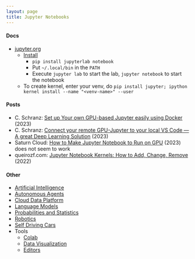 ```yaml
---
layout: page
title: Jupyter Notebooks
---
```


#### Docs
* [jupyter.org](https://jupyter.org)
  * [Install](https://jupyter.org/install)
    * `pip install jupyterlab notebook`
    * Put `~/.local/bin` in the `PATH`
    * Execute `jupyter lab` to start the lab, `jupyter notebook` to start the notebook
  * To create kernel, enter your venv, do `pip install jupyter; ipython kernel install --name "<venv-name>" --user`

#### Posts
* C. Schranz: [Set up Your own GPU-based Jupyter easily using Docker](https://cschranz.medium.com/set-up-your-own-gpu-based-jupyterlab-e0d45fcacf43) (2023)
* C. Schranz: [Connect your remote GPU-Jupyter to your local VS Code — A great Deep Learning Solution](https://cschranz.medium.com/connect-vs-code-to-your-remote-gpu-jupyter-instance-58b86a195d9e) (2023)
* Saturn Cloud: [How to Make Jupyter Notebook to Run on GPU](https://saturncloud.io/blog/how-to-make-jupyter-notebook-to-run-on-gpu/) (2023) does not seem to work
* queirozf.com: [Jupyter Notebook Kernels: How to Add, Change, Remove](https://queirozf.com/entries/jupyter-kernels-how-to-add-change-remove) (2022)

#### Other
* [Artificial Intelligence](/artificial_intelligence)
* [Autonomous Agents](/autonomous_agents)
* [Cloud Data Platform](/cloud_data_platform)
* [Language Models](/language_models)
* [Probabilities and Statistics](/probabilities_and_statistics)
* [Robotics](/robotics)
* [Self Driving Cars](/self_driving_cars)
* Tools
  * [Colab](/colab)
  * [Data Visualization](/data_visualization)
  * [Editors](/editors)
